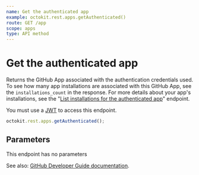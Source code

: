 ```yaml
---
name: Get the authenticated app
example: octokit.rest.apps.getAuthenticated()
route: GET /app
scope: apps
type: API method
---
```


# Get the authenticated app

Returns the GitHub App associated with the authentication credentials used. To see how many app installations are associated with this GitHub App, see the `installations_count` in the response. For more details about your app's installations, see the "[List installations for the authenticated app](https://docs.github.com/enterprise-cloud@latest//rest/reference/apps#list-installations-for-the-authenticated-app)" endpoint.

You must use a [JWT](https://docs.github.com/enterprise-cloud@latest//apps/building-github-apps/authenticating-with-github-apps/#authenticating-as-a-github-app) to access this endpoint.

```js
octokit.rest.apps.getAuthenticated();
```

## Parameters

This endpoint has no parameters

See also: [GitHub Developer Guide documentation](https://docs.github.com/enterprise-cloud@latest//rest/reference/apps#get-the-authenticated-app).
